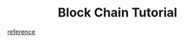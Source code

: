 <h1 align="center">Block Chain Tutorial</h1>

<p><a href="https://hackernoon.com/learn-blockchains-by-building-one-117428612f46" target="_blank" rel="noopener">reference</a></p>